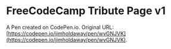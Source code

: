 # FreeCodeCamp Tribute Page v1

A Pen created on CodePen.io. Original URL: [https://codepen.io/jimholdaway/pen/wvGNJVK](https://codepen.io/jimholdaway/pen/wvGNJVK).


